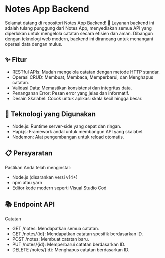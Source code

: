 # Notes App Backend
Selamat datang di repositori Notes App Backend! 🎉 Layanan backend ini adalah tulang punggung dari Notes App, menyediakan semua API yang diperlukan untuk mengelola catatan secara efisien dan aman. Dibangun dengan teknologi web modern, backend ini dirancang untuk menangani operasi data dengan mulus.

## ✨ Fitur
- RESTful APIs: Mudah mengelola catatan dengan metode HTTP standar.
- Operasi CRUD: Membuat, Membaca, Memperbarui, dan Menghapus catatan.
- Validasi Data: Memastikan konsistensi dan integritas data.
- Penanganan Error: Pesan error yang jelas dan informatif.
- Desain Skalabel: Cocok untuk aplikasi skala kecil hingga besar.

## 🚀 Teknologi yang Digunakan
- Node.js: Runtime server-side yang cepat dan ringan.
- Hapi.js: Framework andal untuk membangun API yang skalabel.
- Nodemon: Alat pengembangan untuk reload otomatis.

## 📋 Persyaratan
Pastikan Anda telah menginstal:
- Node.js (disarankan versi v14+)
- npm atau yarn
- Editor kode modern seperti Visual Studio Cod

## 📚 Endpoint API
Catatan
- GET /notes: Mendapatkan semua catatan.
- GET /notes/{id}: Mendapatkan catatan spesifik berdasarkan ID.
- POST /notes: Membuat catatan baru.
- PUT /notes/{id}: Memperbarui catatan berdasarkan ID.
- DELETE /notes/{id}: Menghapus catatan berdasarkan ID.
